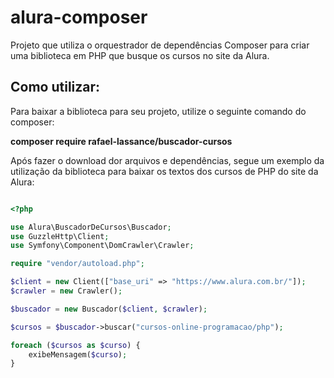 # alura-composer
Projeto que utiliza o orquestrador de dependências Composer para criar uma biblioteca em PHP que busque os cursos no site da Alura.

## Como utilizar:

Para baixar a biblioteca para seu projeto, utilize o seguinte comando do composer:

**composer require rafael-lassance/buscador-cursos**

Após fazer o download dor arquivos e dependências, segue um exemplo da utilização da biblioteca para baixar os textos dos cursos de PHP do site da Alura:

```php

<?php

use Alura\BuscadorDeCursos\Buscador;
use GuzzleHttp\Client;
use Symfony\Component\DomCrawler\Crawler;

require "vendor/autoload.php";

$client = new Client(["base_uri" => "https://www.alura.com.br/"]);
$crawler = new Crawler();

$buscador = new Buscador($client, $crawler);

$cursos = $buscador->buscar("cursos-online-programacao/php");

foreach ($cursos as $curso) {
    exibeMensagem($curso);
}

```
